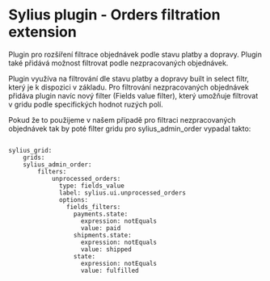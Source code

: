 <h1>Sylius plugin - Orders filtration extension</h1>

<p>
    Plugin pro rozšíření filtrace objednávek podle stavu platby a dopravy. Plugin také přidává možnost filtrovat podle nezpracovaných objednávek.
</p>

<p>
    Plugin využíva na filtrování dle stavu platby a dopravy built in select filtr, který je k dispozici v základu.
    Pro filtrování nezpracovaných objednávek přidáva plugin navíc nový filter (Fields value filter), který umožňuje filtrovat v gridu podle specifických hodnot ruzých polí.
</p>

<p>Pokud že to použijeme v našem případě pro filtraci nezpracovaných objednávek tak by poté filter gridu pro sylius_admin_order vypadal takto:</p>
<code>
sylius_grid:
    grids:
    sylius_admin_order:
        filters:
            unprocessed_orders:
              type: fields_value
              label: sylius.ui.unprocessed_orders
              options:
                fields_filters:
                  payments.state:
                    expression: notEquals
                    value: paid
                  shipments.state:
                    expression: notEquals
                    value: shipped
                  state:
                    expression: notEquals
                    value: fulfilled
</code>

